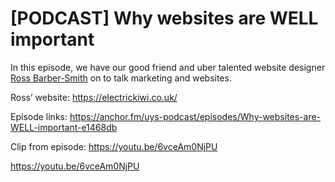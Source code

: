 # [PODCAST] Why websites are WELL important



In this episode, we have our good friend and uber talented website designer [Ross Barber-Smith](https://electrickiwi.co.uk) on to talk marketing and websites.

Ross’ website: <https://electrickiwi.co.uk/>

Episode links: <https://anchor.fm/uys-podcast/episodes/Why-websites-are-WELL-important-e1468db>

Clip from episode: <https://youtu.be/6vceAm0NjPU>

https://youtu.be/6vceAm0NjPU

